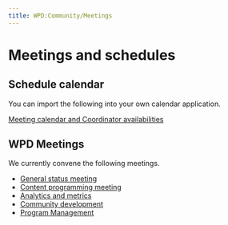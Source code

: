```yaml
---
title: WPD:Community/Meetings
---
```

<h1><span class="mw-headline" id="Meetings_and_schedules">Meetings and schedules</span></h1>
<h2><span class="mw-headline" id="Schedule_calendar">Schedule calendar</span></h2>
<p>You can import the following into your own calendar application.
</p><p><a rel="nofollow" class="external text" href="https://www.google.com/calendar/embed?src=gqaik6l023aodhh4m24qapctpg%40group.calendar.google.com">Meeting calendar and Coordinator availabilities</a>
</p>
<h2><span class="mw-headline" id="WPD_Meetings">WPD Meetings</span></h2>
<p>We currently convene the following meetings.
</p>
<ul><li> <a href="/wiki/WPD:Community/Meetings/General" title="WPD:Community/Meetings/General">General status meeting</a></li>
<li> <a href="/wiki/WPD:Community/Meetings/Content" title="WPD:Community/Meetings/Content">Content programming meeting</a></li>
<li> <a href="/wiki/WPD:Community/Meetings/Analytics" title="WPD:Community/Meetings/Analytics">Analytics and metrics</a></li>
<li> <a href="/wiki/WPD:Community/Meetings/Community_Development" title="WPD:Community/Meetings/Community Development">Community development</a></li>
<li> <a href="/wiki/WPD:Community/Meetings/Program_Management" title="WPD:Community/Meetings/Program Management">Program Management</a></li></ul>

<!-- Saved in parser cache with key wpwiki:pcache:idhash:7867-0!*!0!!*!*!*!esi=1 and timestamp 20150731183827 and revision id 35292
 -->
